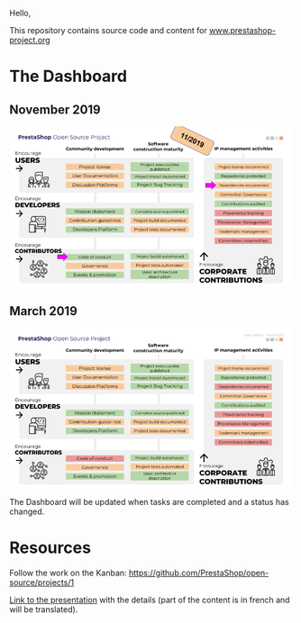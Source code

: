 Hello,

This repository contains source code and content for www.prestashop-project.org

# The Dashboard

## November 2019

![DashBoard](content/images/2019-november.png)


## March 2019

![DashBoard](content/images/2019-march.png)

The Dashboard will be updated when tasks are completed and a status has changed.

# Resources

Follow the work on the Kanban: https://github.com/PrestaShop/open-source/projects/1

[Link to the presentation](https://docs.google.com/presentation/d/e/2PACX-1vTEbW-otnpKF8qrXMdgaMJg1HWYOqW4R2fVAXzw_YY-g0KubhlbPLVUVmutBoy4lvDUpWr736JO1aCG/pub?start=false&loop=false&delayms=60000) with the details (part of the content is in french and will be translated).

